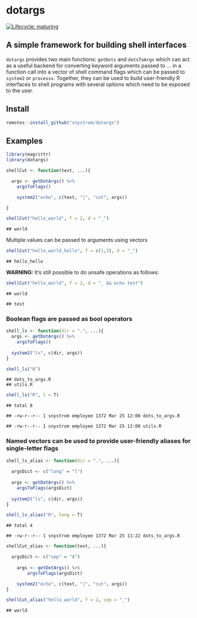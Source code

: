 dotargs
================

<!-- badges: start -->

[![Lifecycle:
maturing](https://img.shields.io/badge/lifecycle-maturing-blue.svg)](https://www.tidyverse.org/lifecycle/#maturing)
<!-- badges: end -->

## A simple framework for building shell interfaces

`dotargs` provides two main functions: `getDots` and `dotsToArgs` which
can act as a useful backend for converting keyword arguments passed to …
in a function call into a vector of shell command flags which can be
passed to `system2` or `processx`. Together, they can be used to build
user-friendly R interfaces to shell programs with several options which
need to be exposed to the user.

## Install

``` r
remotes::install_github("snystrom/dotargs")
```

## Examples

``` r
library(magrittr)
library(dotargs)

shellCut <- function(text, ...){

  args <- getDotArgs() %>%
    argsToFlags()

    system2("echo", c(text, "|", "cut", args))

}
```

``` r
shellCut("hello_world", f = 2, d = "_") 
```

    ## world

Multiple values can be passed to arguments using vectors

``` r
shellCut("hello_world_hello", f = c(1,3), d = "_") 
```

    ## hello_hello

**WARNING:** It’s still possible to do unsafe operations as follows:

``` r
shellCut("hello_world", f = 2, d = "_ && echo test")
```

    ## world

    ## test

### Boolean flags are passed as bool operators

``` r
shell_ls <- function(dir = ".", ...){
  args <- getDotArgs() %>% 
    argsToFlags()
  
  system2("ls", c(dir, args))
}
```

``` r
shell_ls("R")
```

    ## dots_to_args.R
    ## utils.R

``` r
shell_ls("R", l = T)
```

    ## total 8

    ## -rw-r--r-- 1 snystrom employee 1372 Mar 25 12:00 dots_to_args.R

    ## -rw-r--r-- 1 snystrom employee 1372 Mar 25 12:00 utils.R

### Named vectors can be used to provide user-friendly aliases for single-letter flags

``` r
shell_ls_alias <- function(dir = ".", ...){
  
  argsDict <- c("long" = "l")
  
  args <- getDotArgs() %>% 
    argsToFlags(argsDict)
  
  system2("ls", c(dir, args))
}
```

``` r
shell_ls_alias("R", long = T)
```

    ## total 4

    ## -rw-r--r-- 1 snystrom employee 1372 Mar 25 11:22 dots_to_args.R

``` r
shellCut_alias <- function(text, ...){

  argsDict <- c("sep" = "d")
    
    args <- getDotArgs() %>%
        argsToFlags(argsDict)

    system2("echo", c(text, "|", "cut", args))
}
```

``` r
shellCut_alias("hello_world", f = 2, sep = "_") 
```

    ## world
